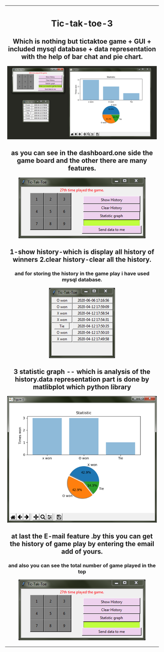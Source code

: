<table align="center" border="0"><tr><td align="center" width="9999">

# Tic-tak-toe-3

## Which is nothing but tictaktoe game + GUI + included mysql database + data representation with the help of bar chat and pie chart.
![](game3.png)


## as you can see in the dashboard.one side the game board and the other there are many features.
![](dashboard.png)


## 1-show history-which is display all history of winners 2.clear history-clear all the history.
### and for storing the history in the game play i have used mysql database.
![](history.png)


## 3 statistic graph -- which is analysis of the history.data representation part is done by matlibplot which python library
![](charts.png)

## at last the E-mail feature .by this you can get the history of game play by entering the email add of yours.
### and also you can see the total number of game played in the top
![](dashboard.png)






